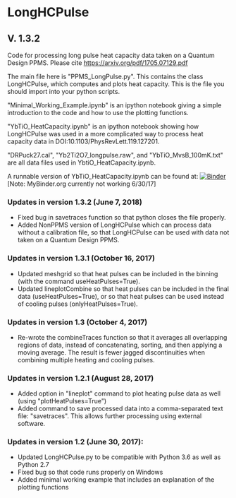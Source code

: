 # LongHCPulse
## V. 1.3.2

Code for processing long pulse heat capacity data taken on a Quantum Design PPMS.
Please cite https://arxiv.org/pdf/1705.07129.pdf

The main file here is "PPMS_LongPulse.py". This contains the class LongHCPulse, which computes and plots heat capacity.
This is the file you should import into your python scripts.

"Minimal_Working_Example.ipynb" is an ipython notebook giving a simple introduction to the code and how to use the plotting functions.

"YbTiO_HeatCapacity.ipynb" is an ipython notebook showing how LongHCPulse was used in a more complicated way to process heat capacity data in DOI:10.1103/PhysRevLett.119.127201.

"DRPuck27.cal", "Yb2Ti2O7_longpulse.raw", and "YbTiO_MvsB_100mK.txt" are all data files used in YbtiO_HeatCapacity.ipynb.

A runnable version of YbTiO_HeatCapacity.ipynb can be found at:
[![Binder](http://mybinder.org/badge.svg)](http://mybinder.org:/repo/asche1/longhcpulse)
 [Note: MyBinder.org currently not working 6/30/17]

### Updates in version 1.3.2 (June 7, 2018)
- Fixed bug in savetraces function so that python closes the file properly.
- Added NonPPMS version of LongHCPulse which can process data without a calibration file, so that LongHCPulse can be used with data not taken on a Quantum Design PPMS.

### Updates in version 1.3.1 (October 16, 2017)
- Updated meshgrid so that heat pulses can be included in the binning (with the command useHeatPulses=True).
- Updated lineplotCombine so that heat pulses can be included in the final data (useHeatPulses=True), or so that heat pulses can be used instead of cooling pulses (onlyHeatPulses=True).

### Updates in version 1.3 (October 4, 2017)
- Re-wrote the combineTraces function so that it averages all overlapping regions of data, instead of concatenating, sorting, and then applying a moving average. The result is fewer jagged discontinuities when combining multiple heating and cooling pulses.

### Updates in version 1.2.1 (August 28, 2017)
- Added option in "lineplot" command to plot heating pulse data as well (using "plotHeatPulses=True")
- Added command to save processed data into a comma-separated text file: "savetraces". This allows further processing using external software.

### Updates in version 1.2 (June 30, 2017): 
- Updated LongHCPulse.py to be compatible with Python 3.6 as well as Python 2.7
- Fixed bug so that code runs properly on Windows
- Added minimal working example that includes an explanation of the plotting functions
